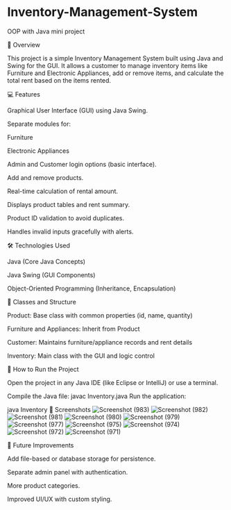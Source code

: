 # Inventory-Management-System
OOP with Java mini project 

🧾 Overview

This project is a simple Inventory Management System built using Java and Swing for the GUI. It allows a customer to manage inventory items like Furniture and Electronic Appliances, add or remove items, and calculate the total rent based on the items rented.


💻 Features

Graphical User Interface (GUI) using Java Swing.

Separate modules for:

Furniture

Electronic Appliances

Admin and Customer login options (basic interface).

Add and remove products.

Real-time calculation of rental amount.

Displays product tables and rent summary.

Product ID validation to avoid duplicates.

Handles invalid inputs gracefully with alerts.



🛠️ Technologies Used

  Java (Core Java Concepts)
  
  Java Swing (GUI Components)
  
  Object-Oriented Programming (Inheritance, Encapsulation)

  

🧩 Classes and Structure

  Product: Base class with common properties (id, name, quantity)
  
  Furniture and Appliances: Inherit from Product
  
  Customer: Maintains furniture/appliance records and rent details
  
  Inventory: Main class with the GUI and logic control

  

🚀 How to Run the Project

Open the project in any Java IDE (like Eclipse or IntelliJ) or use a terminal.

Compile the Java file:
  javac Inventory.java
Run the application:

  java Inventory
📸 Screenshots
![Screenshot (983)](https://github.com/user-attachments/assets/566cd1b6-7a04-4b34-8894-9eb76f3f0f61)
![Screenshot (982)](https://github.com/user-attachments/assets/624b5c21-29cc-42c7-b803-e2841cb8163e)
![Screenshot (981)](https://github.com/user-attachments/assets/99c3315c-2fbf-4a4c-a3a4-becbff5703e9)
![Screenshot (980)](https://github.com/user-attachments/assets/608741c7-a2a4-47d0-95da-d0893123bee0)
![Screenshot (979)](https://github.com/user-attachments/assets/6db1d1bc-9f03-4334-830a-2f668a59454a)
![Screenshot (977)](https://github.com/user-attachments/assets/a7bff3d5-4ffb-4de3-914a-9cb5aaaba08d)
![Screenshot (975)](https://github.com/user-attachments/assets/3238886e-1ad0-42f2-8171-c400a438b9ce)
![Screenshot (974)](https://github.com/user-attachments/assets/a401384e-5ad3-4bff-9ce6-9f53123394af)
![Screenshot (972)](https://github.com/user-attachments/assets/588df32f-aeb9-49c4-b7be-6839462cb3b1)
![Screenshot (971)](https://github.com/user-attachments/assets/15e123dc-5dae-4b21-90b9-b49207cc692a)





🧠 Future Improvements

Add file-based or database storage for persistence.

Separate admin panel with authentication.

More product categories.

Improved UI/UX with custom styling.
